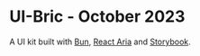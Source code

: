 # UI-Bric - October 2023

A UI kit built with [Bun](https://bun.sh), [React Aria](https://react-spectrum.adobe.com/react-aria/) and [Storybook](https://storybook.js.org).
